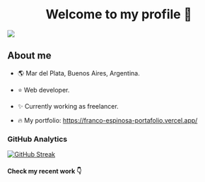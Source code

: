 <div align="center">
<h1 align="center">Welcome to my profile 👋</h1>
</div>
<img src="https://i.imgur.com/QbFSUe3.png">

## About me

- :earth_americas: Mar del Plata, Buenos Aires, Argentina.
- :star: Web developer.
- :sparkles: Currently working as freelancer.

- :fire: My portfolio: https://franco-espinosa-portafolio.vercel.app/

### GitHub Analytics

<a href="https://github.com/GoorezyEST">
  <img src="https://streak-stats.demolab.com?user=&theme=midnight-purple&hide_border=true&border_radius=8&locale=es" alt="GitHub Streak" />
</a>

#### Check my recent work :point_down:

